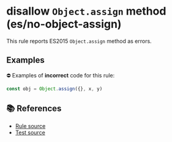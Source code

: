 # disallow `Object.assign` method (es/no-object-assign)

This rule reports ES2015 `Object.assign` method as errors.

## Examples

⛔ Examples of **incorrect** code for this rule:

```js
const obj = Object.assign({}, x, y)
```

## 📚 References

- [Rule source](../../lib/rules/no-object-assign.js)
- [Test source](../../tests/lib/rules/no-object-assign.js)
